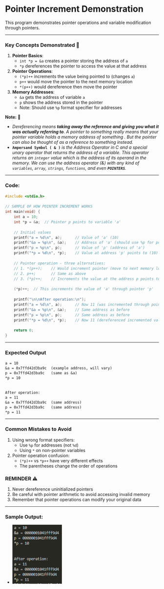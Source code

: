 # Pointer Increment Demonstration
This program demonstrates pointer operations and variable modification through pointers.

---
### Key Concepts Demonstrated :key:
1.  **Pointer Basics**:
    -   `int *p = &a`  creates a pointer storing the address of  `a`
    -   `*p`  dereferences the pointer to access the value at that address
2.  **Pointer Operations**:
    -   `(*p)++`  increments the value being pointed to (changes  `a`)
    -   `p++`  would move the pointer to the next memory location
    -   `*(p++)`  would dereference then move the pointer
3.  **Memory Addresses**:
    -   `&a`  gets the address of variable  `a`
    -   `p`  shows the address stored in the pointer
    -   Note: Should use  `%p`  format specifier for addresses

**Note:** :notebook_with_decorative_cover:
- *Dereferencing means **taking away the reference and giving you what it was actually referring to**. A pointer to something really means that your pointer variable holds a memory address of something . But the pointer can also be thought of as a reference to something instead.*
- **`Ampersand Symbol ( & )`** *is the Address Operator in C and a special unary operator that returns the address of a variable. This operator returns an `integer` value which is the address of its operand in the memory. We can use the address operator (&) with any kind of `variables`, `array`, `strings`, `functions`, and even **`POINTERS`**.*


---
### Code:
```c
#include <stdio.h>

// SAMPLE OF HOW POINTER INCREMENT WORKS
int main(void) {
    int a = 10;
    int *p = &a;  // Pointer p points to variable 'a'

    // Initial values
    printf("a = %d\n", a);      // Value of 'a' (10)
    printf("&a = %p\n", &a);    // Address of 'a' (should use %p for pointers)
    printf("p = %p\n", p);      // Value of 'p' (address of 'a')
    printf("*p = %d\n", *p);    // Value at address 'p' points to (10)

    // Pointer operation - three alternatives:
    // 1. *(p++);    // Would increment pointer (move to next memory location)
    // 2. p++;       // Same as above
    // 3. (*p)++;    // Increments the value at the address p points to
    
    (*p)++;  // This increments the value of 'a' through pointer 'p'

    printf("\n\nAfter operation:\n");
    printf("a = %d\n", a);      // Now 11 (was incremented through pointer)
    printf("&a = %p\n", &a);    // Same address as before
    printf("p = %p\n", p);      // Same address as before
    printf("*p = %d\n", *p);    // Now 11 (dereferenced incremented value)
    
    return 0;
}
```

---

### Expected Output
```
a = 10
&a = 0x7ffd42d3ba9c  (example address, will vary)
p = 0x7ffd42d3ba9c   (same as &a)
*p = 10


After operation:
a = 11
&a = 0x7ffd42d3ba9c  (same address)
p = 0x7ffd42d3ba9c   (same address)
*p = 11
```

---
### Common Mistakes to Avoid
1.  Using wrong format specifiers:
    -   Use  `%p`  for addresses (not  `%d`)
    -   Using  `*`  on non-pointer variables
2.  Pointer operation confusion:
    -   `(*p)++`  vs  `*p++`  have very different effects
    -   The parentheses change the order of operations

### REMINDER :warning:
1.  Never dereference uninitialized pointers
2.  Be careful with pointer arithmetic to avoid accessing invalid memory
3.  Remember that pointer operations can modify your original data

---

### Sample Output:
- ![sample output](https://github.com/zoreladrean/C-language-codes/blob/main/pointer_increment_demonstration/sampleOutput.PNG)